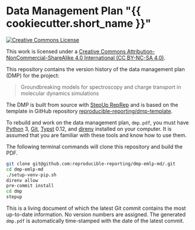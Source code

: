 # Data Management Plan "{{ cookiecutter.short_name }}"

[![Creative Commons License](https://i.creativecommons.org/l/by-nc-sa/4.0/88x31.png)](http://creativecommons.org/licenses/by-nc-sa/4.0/)

This work is licensed under a [Creative Commons Attribution-NonCommercial-ShareAlike 4.0 International (CC BY-NC-SA 4.0)](http://creativecommons.org/licenses/by-nc-sa/4.0/).

This repository contains the version history of the data management plan (DMP) for the project:

> Groundbreaking models for spectroscopy and charge transport in molecular dynamics simulations

The DMP is built from source with
[StepUp RepRep](https://reproducible-reporting.github.io/stepup-reprep/)
and is based on the template in GitHub repository
[reproducible-reporting/dmp-template](https://github.com/reproducible-reporting/dmp-template).

To rebuild and work on the data management plan, `dmp.pdf`, you must have
[Python](https://www.python.org/) 3,
[Git](https://git-scm.com/),
[Typst](https://github.com/typst/typst) 0.12,
and [direnv](https://direnv.net/)
installed on your computer.
It is assumed that you are familiar with these tools and know how to use them.

The following terminal commands will clone this repository and build the PDF.

```bash
git clone git@github.com:reproducible-reporting/dmp-emlp-md/.git
cd dmp-emlp-md
./setup-venv-pip.sh
direnv allow
pre-commit install
cd dmp
stepup
```

This is a living document of which the latest Git commit contains the most up-to-date information.
No version numbers are assigned.
The generated `dmp.pdf` is automatically time-stamped with the date of the latest commit.
